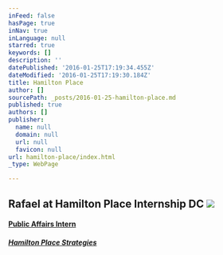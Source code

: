 ```yaml
---
inFeed: false
hasPage: true
inNav: true
inLanguage: null
starred: true
keywords: []
description: ''
datePublished: '2016-01-25T17:19:34.455Z'
dateModified: '2016-01-25T17:19:30.184Z'
title: Hamilton Place
author: []
sourcePath: _posts/2016-01-25-hamilton-place.md
published: true
authors: []
publisher:
  name: null
  domain: null
  url: null
  favicon: null
url: hamilton-place/index.html
_type: WebPage

---
```

## Rafael at Hamilton Place Internship DC ![](https://s3-us-west-2.amazonaws.com/the-grid-img/p/a9c62672a9ae454cb60d5d934fb1ff77f77d5d78.png)

#### [Public Affairs Intern][0]

##### [Hamilton Place Strategies][1]

[0]: https://www.linkedin.com/title/public-affairs-intern?trk=pprofile_title
[1]: https://www.linkedin.com/company/hamilton-place-strategies?trk=ppro_cprof